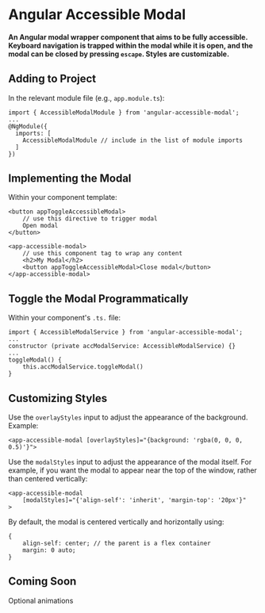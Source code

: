 # Angular Accessible Modal
#### An Angular modal wrapper component that aims to be fully accessible. Keyboard navigation is trapped within the modal while it is open, and the modal can be closed by pressing `escape`. Styles are customizable. 

## Adding to Project
In the relevant module file (e.g., `app.module.ts`):
```
import { AccessibleModalModule } from 'angular-accessible-modal';
...
@NgModule({
  imports: [
    AccessibleModalModule // include in the list of module imports
  ]
})
```

## Implementing the Modal
Within your component template:
```
<button appToggleAccessibleModal> 
	// use this directive to trigger modal
	Open modal
</button>

<app-accessible-modal> 
	// use this component tag to wrap any content
	<h2>My Modal</h2>
	<button appToggleAccessibleModal>Close modal</button>
</app-accessible-modal>
```

## Toggle the Modal Programmatically
Within your component's `.ts.` file:
```
import { AccessibleModalService } from 'angular-accessible-modal';
...
constructor (private accModalService: AccessibleModalService) {}
...
toggleModal() {
	this.accModalService.toggleModal()
}
```

## Customizing Styles
Use the `overlayStyles` input to adjust the appearance of the background. Example:
```
<app-accessible-modal [overlayStyles]="{background: 'rgba(0, 0, 0, 0.5)'}">
```
Use the `modalStyles` input to adjust the appearance of the modal itself. For example, if you want the modal to appear near the top of the window, rather than centered vertically:
```
<app-accessible-modal 
	[modalStyles]="{'align-self': 'inherit', 'margin-top': '20px'}"
>
```
By default, the modal is centered vertically and horizontally using:
```
{
	align-self: center; // the parent is a flex container
	margin: 0 auto;
}
```

## Coming Soon
Optional animations
